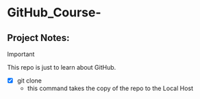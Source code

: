 # GitHub_Course-

## Project Notes:


> [!IMPORTANT]
> This repo is just to learn about GitHub.



- [x] git clone <repo-link>
  - this command takes the copy of the repo to the Local Host 
